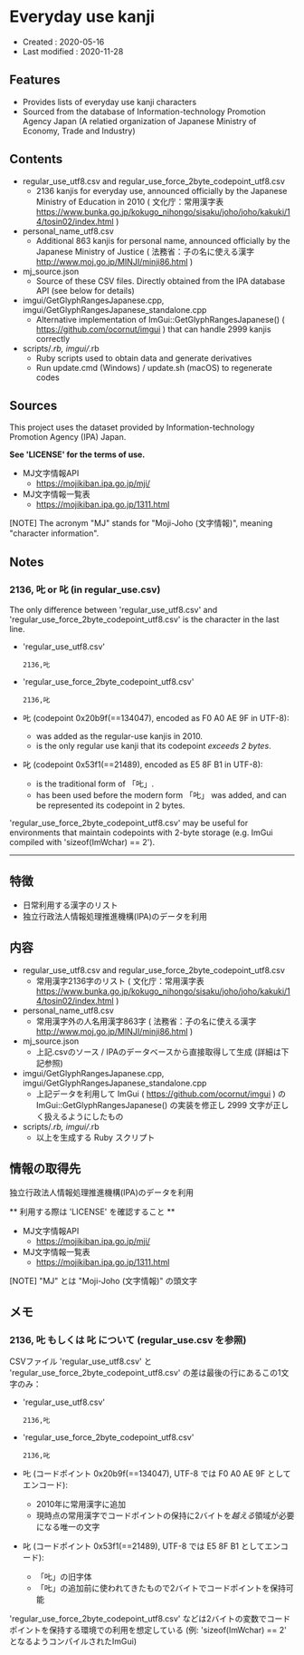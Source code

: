 # Everyday use kanji #

*   Created : 2020-05-16
*   Last modified : 2020-11-28

## Features ##

*   Provides lists of everyday use kanji characters
*   Sourced from the database of Information-technology Promotion Agency Japan (A relatied organization of Japanese Ministry of Economy, Trade and Industry)

## Contents ##

*   regular_use_utf8.csv and regular_use_force_2byte_codepoint_utf8.csv
    *   2136 kanjis for everyday use, announced officially by the Japanese Ministry of Education in 2010 ( 文化庁：常用漢字表 https://www.bunka.go.jp/kokugo_nihongo/sisaku/joho/joho/kakuki/14/tosin02/index.html )
*   personal_name_utf8.csv
    *   Additional 863 kanjis for personal name, announced officially by the Japanese Ministry of Justice ( 法務省：子の名に使える漢字 http://www.moj.go.jp/MINJI/minji86.html )
*   mj_source.json
    *   Source of these CSV files. Directly obtained from the IPA database API (see below for details)
*   imgui/GetGlyphRangesJapanese.cpp, imgui/GetGlyphRangesJapanese_standalone.cpp
    *   Alternative implementation of ImGui::GetGlyphRangesJapanese() ( https://github.com/ocornut/imgui ) that can handle 2999 kanjis correctly
*   scripts/*.rb, imgui/*.rb
    *   Ruby scripts used to obtain data and generate derivatives
    *   Run update.cmd (Windows) / update.sh (macOS) to regenerate codes

## Sources ##

This project uses the dataset provided by Information-technology Promotion Agency (IPA) Japan.

**See 'LICENSE' for the terms of use.**

*   MJ文字情報API
    *   https://mojikiban.ipa.go.jp/mji/
*   MJ文字情報一覧表
    *   https://mojikiban.ipa.go.jp/1311.html

[NOTE] The acronym "MJ" stands for "Moji-Joho (文字情報)", meaning "character information".

## Notes ##

### 2136, 𠮟 or 叱 (in regular_use.csv) ###

The only difference between 'regular_use_utf8.csv' and 'regular_use_force_2byte_codepoint_utf8.csv' is the character in the last line.

*   'regular_use_utf8.csv'

        2136,𠮟

*   'regular_use_force_2byte_codepoint_utf8.csv'

        2136,叱

*   𠮟 (codepoint 0x20b9f(==134047), encoded as F0 A0 AE 9F in UTF-8):
    *   was added as the regular-use kanjis in 2010.
    *   is the only regular use kanji that its codepoint *exceeds 2 bytes*.
*   叱 (codepoint 0x53f1(==21489), encoded as E5 8F B1 in UTF-8):
    *   is the traditional form of 「𠮟」.
    *   has been used before the modern form 「𠮟」 was added, and can be represented its codepoint in 2 bytes.

'regular_use_force_2byte_codepoint_utf8.csv' may be useful for environments that maintain codepoints with 2-byte storage (e.g. ImGui compiled with 'sizeof(ImWchar) == 2').

----------------------------------------------------------------------------------------------------

## 特徴 ##

*   日常利用する漢字のリスト
*   独立行政法人情報処理推進機構(IPA)のデータを利用

## 内容 ##

*   regular_use_utf8.csv and regular_use_force_2byte_codepoint_utf8.csv
    *   常用漢字2136字のリスト ( 文化庁：常用漢字表 https://www.bunka.go.jp/kokugo_nihongo/sisaku/joho/joho/kakuki/14/tosin02/index.html )
*   personal_name_utf8.csv
    *   常用漢字外の人名用漢字863字 ( 法務省：子の名に使える漢字 http://www.moj.go.jp/MINJI/minji86.html )
*   mj_source.json
    *   上記.csvのソース / IPAのデータベースから直接取得して生成 (詳細は下記参照)
*   imgui/GetGlyphRangesJapanese.cpp, imgui/GetGlyphRangesJapanese_standalone.cpp
    *   上記データを利用して ImGui ( https://github.com/ocornut/imgui ) の ImGui::GetGlyphRangesJapanese() の実装を修正し 2999 文字が正しく扱えるようにしたもの
*   scripts/*.rb, imgui/*.rb
    *   以上を生成する Ruby スクリプト

## 情報の取得先 ##

独立行政法人情報処理推進機構(IPA)のデータを利用

** 利用する際は 'LICENSE' を確認すること **

*   MJ文字情報API
    *   https://mojikiban.ipa.go.jp/mji/
*   MJ文字情報一覧表
    *   https://mojikiban.ipa.go.jp/1311.html

[NOTE] "MJ" とは "Moji-Joho (文字情報)" の頭文字

## メモ ##

### 2136, 𠮟 もしくは 叱 について (regular_use.csv を参照) ###

CSVファイル 'regular_use_utf8.csv' と 'regular_use_force_2byte_codepoint_utf8.csv' の差は最後の行にあるこの1文字のみ：

*   'regular_use_utf8.csv'

        2136,𠮟

*   'regular_use_force_2byte_codepoint_utf8.csv'

        2136,叱

*   𠮟 (コードポイント 0x20b9f(==134047), UTF-8 では F0 A0 AE 9F としてエンコード):
    *   2010年に常用漢字に追加
    *   現時点の常用漢字でコードポイントの保持に2バイトを*越える*領域が必要になる唯一の文字
*   叱 (コードポイント 0x53f1(==21489), UTF-8 では E5 8F B1 としてエンコード):
    *   「𠮟」の旧字体
    *   「𠮟」の追加前に使われてきたもので2バイトでコードポイントを保持可能

'regular_use_force_2byte_codepoint_utf8.csv' などは2バイトの変数でコードポイントを保持する環境での利用を想定している (例: 'sizeof(ImWchar) == 2' となるようコンパイルされたImGui)
